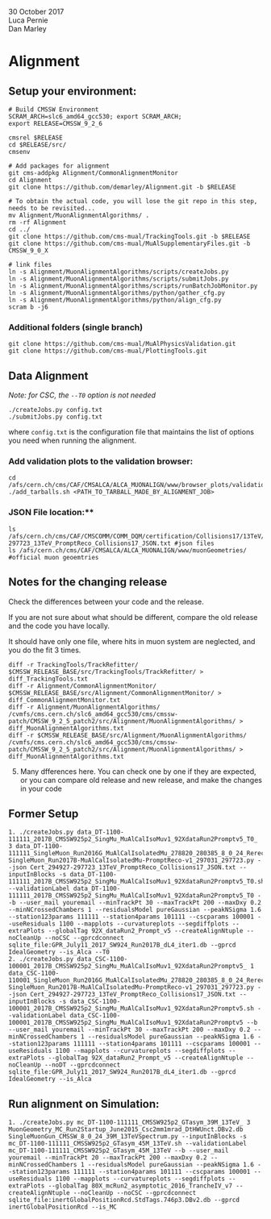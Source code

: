 30 October 2017  
Luca Pernie  
Dan Marley  


# Alignment

## Setup your environment:

```
# Build CMSSW Environment
SCRAM_ARCH=slc6_amd64_gcc530; export SCRAM_ARCH;
export RELEASE=CMSSW_9_2_6

cmsrel $RELEASE
cd $RELEASE/src/
cmsenv

# Add packages for alignment
git cms-addpkg Alignment/CommonAlignmentMonitor
cd Alignment
git clone https://github.com/demarley/Alignment.git -b $RELEASE

# To obtain the actual code, you will lose the git repo in this step, needs to be revisited...
mv Alignment/MuonAlignmentAlgorithms/ .
rm -rf Alignment
cd ../
git clone https://github.com/cms-mual/TrackingTools.git -b $RELEASE
git clone https://github.com/cms-mual/MuAlSupplementaryFiles.git -b CMSSW_9_0_X

# link files
ln -s Alignment/MuonAlignmentAlgorithms/scripts/createJobs.py
ln -s Alignment/MuonAlignmentAlgorithms/scripts/submitJobs.py
ln -s Alignment/MuonAlignmentAlgorithms/scripts/runBatchJobMonitor.py
ln -s Alignment/MuonAlignmentAlgorithms/python/gather_cfg.py
ln -s Alignment/MuonAlignmentAlgorithms/python/align_cfg.py
scram b -j6
```

### Additional folders (single branch)
```
git clone https://github.com/cms-mual/MuAlPhysicsValidation.git
git clone https://github.com/cms-mual/PlottingTools.git
```



## Data Alignment

_Note: for CSC, the `--T0` option is not needed_

```
./createJobs.py config.txt
./submitJobs.py config.txt
```

where `config.txt` is the configuration file that maintains the list of 
options you need when running the alignment.


### Add validation plots to the validation browser:

```
cd /afs/cern.ch/cms/CAF/CMSALCA/ALCA_MUONALIGN/www/browser_plots/validation    
./add_tarballs.sh <PATH_TO_TARBALL_MADE_BY_ALIGNMENT_JOB>
```

### JSON File location:**   
```
ls /afs/cern.ch/cms/CAF/CMSCOMM/COMM_DQM/certification/Collisions17/13TeV/PromptReco/Cert_294927-297723_13TeV_PromptReco_Collisions17_JSON.txt #json files
ls /afs/cern.ch/cms/CAF/CMSALCA/ALCA_MUONALIGN/www/muonGeometries/ #official muon geoemtries
```

## Notes for the changing release

Check the differences between your code and the release.

If you are not sure about what should be different, 
compare the old release and the code you have locally.

It should have only one file, where hits in muon system are neglected, and you do the fit 3 times.

```
diff -r TrackingTools/TrackRefitter/ $CMSSW_RELEASE_BASE/src/TrackingTools/TrackRefitter/ > diff_TrackingTools.txt
diff -r Alignment/CommonAlignmentMonitor/ $CMSSW_RELEASE_BASE/src/Alignment/CommonAlignmentMonitor/ > diff_CommonAlignmentMonitor.txt
diff -r Alignment/MuonAlignmentAlgorithms/ /cvmfs/cms.cern.ch/slc6_amd64_gcc530/cms/cmssw-patch/CMSSW_9_2_5_patch2/src/Alignment/MuonAlignmentAlgorithms/ > diff_MuonAlignmentAlgorithms.txt
diff -r $CMSSW_RELEASE_BASE/src/Alignment/MuonAlignmentAlgorithms/  /cvmfs/cms.cern.ch/slc6_amd64_gcc530/cms/cmssw-patch/CMSSW_9_2_5_patch2/src/Alignment/MuonAlignmentAlgorithms/ > diff_MuonAlignmentAlgorithms.txt
```

5. Many dfferences here. You can check one by one if they are expected, 
or you can compare old release and new release, and make the changes in your code



## Former Setup
```
1. ./createJobs.py data_DT-1100-111111_2017B_CMSSW925p2_SingMu_MuAlCalIsoMuv1_92XdataRun2Promptv5_T0_ 3 data_DT-1100-111111_SingleMuon_Run2016G_MuAlCalIsolatedMu_278820_280385_8_0_24_Rerecov1_03.db SingleMuon_Run2017B-MuAlCalIsolatedMu-PromptReco-v1_297031_297723.py --json Cert_294927-297723_13TeV_PromptReco_Collisions17_JSON.txt --inputInBlocks -s data_DT-1100-111111_2017B_CMSSW925p2_SingMu_MuAlCalIsoMuv1_92XdataRun2Promptv5_T0.sh --validationLabel data_DT-1100-111111_2017B_CMSSW925p2_SingMu_MuAlCalIsoMuv1_92XdataRun2Promptv5_T0 --b --user_mail youremail --minTrackPt 30 --maxTrackPt 200 --maxDxy 0.2 --minNCrossedChambers 1 --residualsModel pureGaussian --peakNSigma 1.6 --station123params 111111 --station4params 101111 --cscparams 100001 --useResiduals 1100 --mapplots --curvatureplots --segdiffplots --extraPlots --globalTag 92X_dataRun2_Prompt_v5 --createAlignNtuple --noCleanUp --noCSC --gprcdconnect sqlite_file:GPR_July11_2017_SW924_Run2017B_dL4_iter1.db --gprcd IdealGeometry --is_Alca --T0
2. ./createJobs.py data_CSC-1100-100001_2017B_CMSSW925p2_SingMu_MuAlCalIsoMuv1_92XdataRun2Promptv5_ 1 data_CSC-1100-110001_SingleMuon_Run2016G_MuAlCalIsolatedMu_278820_280385_8_0_24_Rerecov1_03.db SingleMuon_Run2017B-MuAlCalIsolatedMu-PromptReco-v1_297031_297723.py --json Cert_294927-297723_13TeV_PromptReco_Collisions17_JSON.txt --inputInBlocks -s data_CSC-1100-100001_2017B_CMSSW925p2_SingMu_MuAlCalIsoMuv1_92XdataRun2Promptv5.sh --validationLabel data_CSC-1100-100001_2017B_CMSSW925p2_SingMu_MuAlCalIsoMuv1_92XdataRun2Promptv5 --b --user_mail youremail --minTrackPt 30 --maxTrackPt 200 --maxDxy 0.2 --minNCrossedChambers 1 --residualsModel pureGaussian --peakNSigma 1.6 --station123params 111111 --station4params 101111 --cscparams 100001 --useResiduals 1100 --mapplots --curvatureplots --segdiffplots --extraPlots --globalTag 92X_dataRun2_Prompt_v5 --createAlignNtuple --noCleanUp --noDT --gprcdconnect sqlite_file:GPR_July11_2017_SW924_Run2017B_dL4_iter1.db --gprcd IdealGeometry --is_Alca
```

## Run alignment on Simulation:
```
1. ./createJobs.py mc_DT-1100-111111_CMSSW925p2_GTasym_39M_13TeV_ 3 MuonGeometry_MC_Run2Startup_June2015_Csc2mm1mrad_DtHWUnct.DBv2.db SingleMuonGun_CMSSW_8_0_24_39M_13TeVSpectrum.py --inputInBlocks -s mc_DT-1100-111111_CMSSW925p2_GTasym_45M_13TeV.sh --validationLabel mc_DT-1100-111111_CMSSW925p2_GTasym_45M_13TeV --b --user_mail youremail --minTrackPt 20 --maxTrackPt 200 --maxDxy 0.2 --minNCrossedChambers 1 --residualsModel pureGaussian --peakNSigma 1.6 --station123params 111111 --station4params 101111 --cscparams 100001 --useResiduals 1100 --mapplots --curvatureplots --segdiffplots --extraPlots --globalTag 80X_mcRun2_asymptotic_2016_TrancheIV_v7 --createAlignNtuple --noCleanUp --noCSC --gprcdconnect sqlite_file:inertGlobalPositionRcd.StdTags.746p3.DBv2.db --gprcd inertGlobalPositionRcd --is_MC
```

